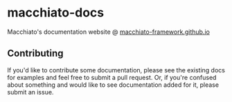 macchiato-docs
============

Macchiato's documentation website @ [macchiato-framework.github.io](https://macchiato-framework.github.io/)

## Contributing

If you'd like to contribute some documentation, please see the existing docs for examples and feel free to submit a pull request. Or, if you're confused about something and would like to see documentation added for it, please submit an issue. 
